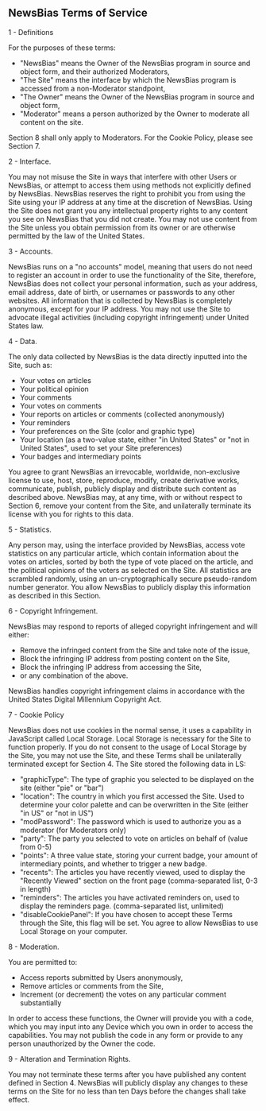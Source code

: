 ## NewsBias Terms of Service

1 - Definitions

For the purposes of these terms:
  - "NewsBias" means the Owner of the NewsBias program in source and object form, and their authorized Moderators,
  - "The Site" means the interface by which the NewsBias program is accessed from a non-Moderator standpoint,
  - "The Owner" means the Owner of the NewsBias program in source and object form,
  - "Moderator" means a person authorized by the Owner to moderate all content on the site.

Section 8 shall only apply to Moderators.
For the Cookie Policy, please see Section 7.

2 - Interface.

You may not misuse the Site in ways that interfere with other Users or NewsBias, or attempt to access them using methods not explicitly defined by NewsBias. NewsBias reserves the right to prohibit you from using the Site using your IP address at any time at the discretion of NewsBias. Using the Site does not grant you any intellectual property rights to any content you see on NewsBias that you did not create. You may not use content from the Site unless you obtain permission from its owner or are otherwise permitted by the law of the United States.

3 - Accounts.

NewsBias runs on a "no accounts" model, meaning that users do not need to register an account in order to use the functionality of the Site, therefore, NewsBias does not collect your personal information, such as your address, email address, date of birth, or usernames or passwords to any other websites. All information that is collected by NewsBias is completely anonymous, except for your IP address. You may not use the Site to advocate illegal activities (including copyright infringement) under United States law.

4 - Data.

The only data collected by NewsBias is the data directly inputted into the Site, such as:
  - Your votes on articles
  - Your political opinion
  - Your comments
  - Your votes on comments
  - Your reports on articles or comments (collected anonymously)
  - Your reminders
  - Your preferences on the Site (color and graphic type)
  - Your location (as a two-value state, either "in United States" or "not in United States", used to set your Site preferences)
  - Your badges and intermediary points

You agree to grant NewsBias an irrevocable, worldwide, non-exclusive license to use, host, store, reproduce, modify, create derivative works, communicate, publish, publicly display and distribute such content as described above. NewsBias may, at any time, with or without respect to Section 6, remove your content from the Site, and unilaterally terminate its license with you for rights to this data.

5 - Statistics.

Any person may, using the interface provided by NewsBias, access vote statistics on any particular article, which contain information about the votes on articles, sorted by both the type of vote placed on the article, and the political opinions of the voters as selected on the Site. All statistics are scrambled randomly, using an un-cryptographically secure pseudo-random number generator. You allow NewsBias to publicly display this information as described in this Section.

6 - Copyright Infringement.

NewsBias may respond to reports of alleged copyright infringement and will either:
  - Remove the infringed content from the Site and take note of the issue,
  - Block the infringing IP address from posting content on the Site,
  - Block the infringing IP address from accessing the Site,
  - or any combination of the above.

NewsBias handles copyright infringement claims in accordance with the United States Digital Millennium Copyright Act.

7 - Cookie Policy

NewsBias does not use cookies in the normal sense, it uses a capability in JavaScript called Local Storage. Local Storage is necessary for the Site to function properly. If you do not consent to the usage of Local Storage by the Site, you may not use the Site, and these Terms shall be unilaterally terminated except for Section 4. The Site stored the following data in LS:
  - "graphicType": The type of graphic you selected to be displayed on the site (either "pie" or "bar")
  - "location": The country in which you first accessed the Site. Used to determine your color palette and can be overwritten in the Site (either "in US" or "not in US")
  - "modPassword": The password which is used to authorize you as a moderator (for Moderators only)
  - "party": The party you selected to vote on articles on behalf of (value from 0-5)
  - "points": A three value state, storing your current badge, your amount of intermediary points, and whether to trigger a new badge.
  - "recents": The articles you have recently viewed, used to display the "Recently Viewed" section on the front page (comma-separated list, 0-3 in length)
  - "reminders": The articles you have activated reminders on, used to display the reminders page. (comma-separated list, unlimited)
  - "disableCookiePanel": If you have chosen to accept these Terms through the Site, this flag will be set.
You agree to allow NewsBias to use Local Storage on your computer.

8 - Moderation.

You are permitted to:
  - Access reports submitted by Users anonymously,
  - Remove articles or comments from the Site,
  - Increment (or decrement) the votes on any particular comment substantially

In order to access these functions, the Owner will provide you with a code, which you may input into any Device which you own in order to access the capabilities. You may not publish the code in any form or provide to any person unauthorized by the Owner the code.

9 - Alteration and Termination Rights.

You may not terminate these terms after you have published any content defined in Section 4. NewsBias will publicly display any changes to these terms on the Site for no less than ten Days before the changes shall take effect.
